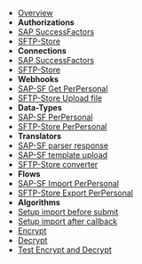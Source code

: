 - [Overview](overview.md)
- **Authorizations**
- [SAP SuccessFactors](authorizations/sap-success-factors.md)
- [SFTP-Store](authorizations/sftp-store.md)
- **Connections**
- [SAP SuccessFactors](connections/sap-success-factors.md)
- [SFTP-Store](connections/sftp-store.md)
- **Webhooks**
- [SAP-SF Get PerPersonal](webhooks/sap-success-factors-get-perpersonal.md)
- [SFTP-Store Upload file](webhooks/sftp-store-upload-file.md)
- **Data-Types**
- [SAP-SF PerPersonal](data-types/SAPSuccessFactors-PerPersonal.md)
- [SFTP-Store PerPersonal](data-types/SFTPStore-PerPersonal.md)
- **Translators**
- [SAP-SF parser response](translators/parse_from_sapsf_api_response_to_sapsf_perpersonal.md)
- [SAP-SF template upload](translators/parse_from_sapsf_perpersonal_to_sftpstore_uplaod_request.md)
- [SFTP-Store converter](translators/parse_from_sapsf_to_sftpstore_perpersonal.md)
- **Flows**
- [SAP-SF Import PerPersonal](flows/sap-success-factors-import-perpersonal.md)
- [SFTP-Store Export PerPersonal](flows/sftp-store-export-perpersonal.md)
- **Algorithms**
- [Setup import before submit](algorithms/sapsf-setup_import_before_submit.md)
- [Setup import after callback](algorithms/sapsf-setup_import_next_page_after_callback.md)
- [Encrypt](algorithms/miesh-encrypt.md)
- [Decrypt](algorithms/miesh-decrypt.md)
- [Test Encrypt and Decrypt](algorithms/miesh-encrypt-decrypt.md)
